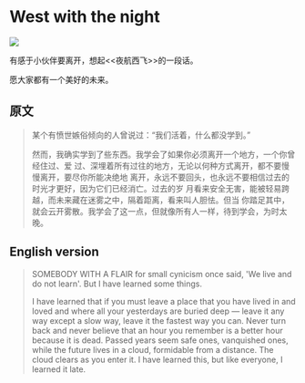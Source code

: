 # West with the night

![](../../images/diary/west_with_the_night.jpg)

有感于小伙伴要离开，想起<<夜航西飞>>的一段话。

愿大家都有一个美好的未来。

## 原文

> 某个有愤世嫉俗倾向的人曾说过：“我们活着，什么都没学到。”
>
> 然而，我确实学到了些东西。我学会了如果你必须离开一个地方，一个你曾经住过、爱
> 过、深埋着所有过往的地方，无论以何种方式离开，都不要慢慢离开，要尽你所能决绝地
> 离开，永远不要回头，也永远不要相信过去的时光才更好，因为它们已经消亡。过去的岁
> 月看来安全无害，能被轻易跨越，而未来藏在迷雾之中，隔着距离，看来叫人胆怯。但当
> 你踏足其中，就会云开雾散。我学会了这一点，但就像所有人一样，待到学会，为时太
> 晚。

## English version

> SOMEBODY WITH A FLAIR for small cynicism once said, 'We live and do not
> learn'. But I have learned some things.
>
> I have learned that if you must leave a place that you have lived in and loved
> and where all your yesterdays are buried deep — leave it any way except a slow
> way, leave it the fastest way you can. Never turn back and never believe that
> an hour you remember is a better hour because it is dead. Passed years seem
> safe ones, vanquished ones, while the future lives in a cloud, formidable from
> a distance. The cloud clears as you enter it. I have learned this, but like
> everyone, I learned it late.

